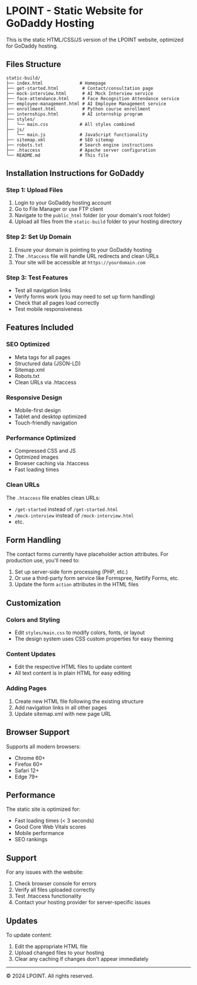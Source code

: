 # LPOINT - Static Website for GoDaddy Hosting

This is the static HTML/CSS/JS version of the LPOINT website, optimized for GoDaddy hosting.

## Files Structure

```
static-build/
├── index.html              # Homepage
├── get-started.html         # Contact/consultation page
├── mock-interview.html      # AI Mock Interview service
├── face-attendance.html     # Face Recognition Attendance service
├── employee-management.html # AI Employee Management service
├── enrollment.html          # Python course enrollment
├── internships.html         # AI internship program
├── styles/
│   └── main.css            # All styles combined
├── js/
│   └── main.js             # JavaScript functionality
├── sitemap.xml             # SEO sitemap
├── robots.txt              # Search engine instructions
├── .htaccess               # Apache server configuration
└── README.md               # This file
```

## Installation Instructions for GoDaddy

### Step 1: Upload Files
1. Login to your GoDaddy hosting account
2. Go to File Manager or use FTP client
3. Navigate to the `public_html` folder (or your domain's root folder)
4. Upload all files from the `static-build` folder to your hosting directory

### Step 2: Set Up Domain
1. Ensure your domain is pointing to your GoDaddy hosting
2. The `.htaccess` file will handle URL redirects and clean URLs
3. Your site will be accessible at `https://yourdomain.com`

### Step 3: Test Features
- Test all navigation links
- Verify forms work (you may need to set up form handling)
- Check that all pages load correctly
- Test mobile responsiveness

## Features Included

### SEO Optimized
- Meta tags for all pages
- Structured data (JSON-LD)
- Sitemap.xml
- Robots.txt
- Clean URLs via .htaccess

### Responsive Design
- Mobile-first design
- Tablet and desktop optimized
- Touch-friendly navigation

### Performance Optimized
- Compressed CSS and JS
- Optimized images
- Browser caching via .htaccess
- Fast loading times

### Clean URLs
The `.htaccess` file enables clean URLs:
- `/get-started` instead of `/get-started.html`
- `/mock-interview` instead of `/mock-interview.html`
- etc.

## Form Handling

The contact forms currently have placeholder action attributes. For production use, you'll need to:

1. Set up server-side form processing (PHP, etc.)
2. Or use a third-party form service like Formspree, Netlify Forms, etc.
3. Update the form `action` attributes in the HTML files

## Customization

### Colors and Styling
- Edit `styles/main.css` to modify colors, fonts, or layout
- The design system uses CSS custom properties for easy theming

### Content Updates
- Edit the respective HTML files to update content
- All text content is in plain HTML for easy editing

### Adding Pages
1. Create new HTML file following the existing structure
2. Add navigation links in all other pages
3. Update sitemap.xml with new page URL

## Browser Support

Supports all modern browsers:
- Chrome 60+
- Firefox 60+
- Safari 12+
- Edge 79+

## Performance

The static site is optimized for:
- Fast loading times (< 3 seconds)
- Good Core Web Vitals scores
- Mobile performance
- SEO rankings

## Support

For any issues with the website:
1. Check browser console for errors
2. Verify all files uploaded correctly
3. Test .htaccess functionality
4. Contact your hosting provider for server-specific issues

## Updates

To update content:
1. Edit the appropriate HTML file
2. Upload changed files to your hosting
3. Clear any caching if changes don't appear immediately

---

© 2024 LPOINT. All rights reserved.